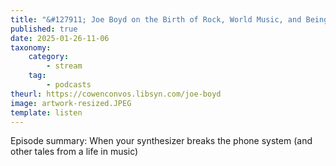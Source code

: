 ```yaml
---
title: "&#127911; Joe Boyd on the Birth of Rock, World Music, and Being There for Everything"
published: true
date: 2025-01-26-11-06
taxonomy:
    category:
        - stream
    tag:
        - podcasts
theurl: https://cowenconvos.libsyn.com/joe-boyd
image: artwork-resized.JPEG
template: listen
---
```


Episode summary: When your synthesizer breaks the phone system (and other tales from a life in music)
